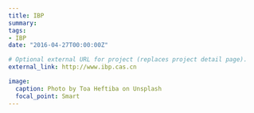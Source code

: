 ```yaml
---
title: IBP
summary: 
tags:
- IBP
date: "2016-04-27T00:00:00Z"

# Optional external URL for project (replaces project detail page).
external_link: http://www.ibp.cas.cn

image:
  caption: Photo by Toa Heftiba on Unsplash
  focal_point: Smart
---
```

